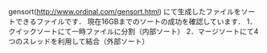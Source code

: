 gensort(http://www.ordinal.com/gensort.html) にて生成したファイルをソートできるファイルです．
現在16GBまでのソートの成功を確認しています．
1．クイックソートにて一時ファイルに分割（内部ソート）
2．マージソートにて4つのスレッドを利用して結合（外部ソート）


